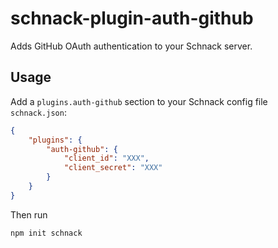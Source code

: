 # schnack-plugin-auth-github

Adds GitHub OAuth authentication to your Schnack server.

## Usage

Add a `plugins.auth-github` section to your Schnack config file `schnack.json`:

```json
{
    "plugins": {
        "auth-github": {
            "client_id": "XXX",
            "client_secret": "XXX"
        }
    }
}
```

Then run

```
npm init schnack
```
